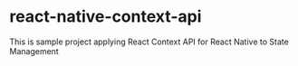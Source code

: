 # react-native-context-api
This is sample project applying React Context API for React Native to State Management
